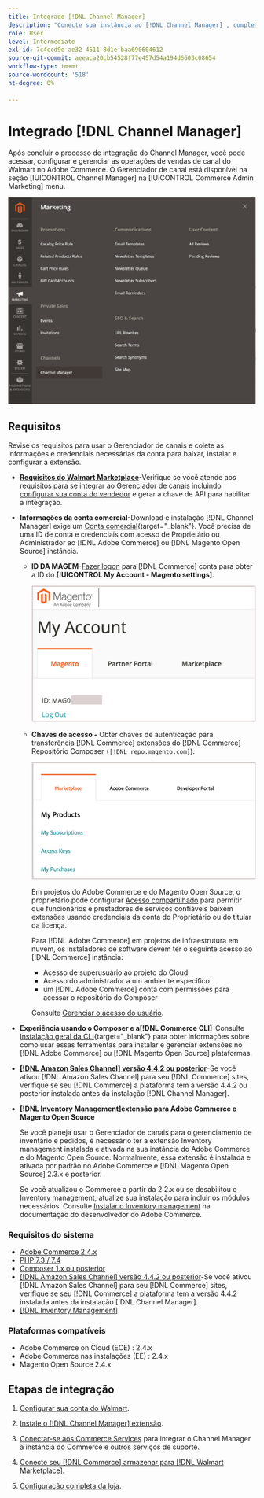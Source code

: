 ```yaml
---
title: Integrado [!DNL Channel Manager]
description: "Conecte sua instância ao [!DNL Channel Manager] , completando algumas etapas de integração."
role: User
level: Intermediate
exl-id: 7c4ccd9e-ae32-4511-8d1e-baa690604612
source-git-commit: aeeaca20cb54528f77e457d54a194d6603c08654
workflow-type: tm+mt
source-wordcount: '518'
ht-degree: 0%

---
```



# Integrado [!DNL Channel Manager]

Após concluir o processo de integração do Channel Manager, você pode acessar, configurar e gerenciar as operações de vendas de canal do Walmart no Adobe Commerce. O Gerenciador de canal está disponível na seção [!UICONTROL Channel Manager] na [!UICONTROL Commerce Admin Marketing] menu.

![[!DNL Channel Manager] opção na visualização Administração](assets/channel-manager-admin-view.png)

## Requisitos

Revise os requisitos para usar o Gerenciador de canais e colete as informações e credenciais necessárias da conta para baixar, instalar e configurar a extensão.

- **[Requisitos do Walmart Marketplace](walmart-requirements.md)**-Verifique se você atende aos requisitos para se integrar ao Gerenciador de canais incluindo [configurar sua conta do vendedor](https://sellerhelp.walmart.com/seller/s/guide?article=000008219) e gerar a chave de API para habilitar a integração.

- **Informações da conta comercial**-Download e instalação [!DNL Channel Manager] exige um [Conta comercial](https://docs.magento.com/user-guide/magento/magento-account.html){target="_blank"}. Você precisa de uma ID de conta e credenciais com acesso de Proprietário ou Administrador ao [!DNL Adobe Commerce] ou [!DNL Magento Open Source] instância.

   - **ID DA MAGEM**-[Fazer logon](https://account.magento.com/customer/account/login/) para [!DNL Commerce] conta para obter a ID do **[!UICONTROL My Account - Magento settings]**.

      ![[!DNL MAGEID] on [!DNL Commerce] configurações da conta](assets/mageid-my-commerce-account.png)

   - **Chaves de acesso -** Obter chaves de autenticação para transferência [!DNL Commerce] extensões do [!DNL Commerce] Repositório Composer `([!DNL repo.magento.com]`).

      ![[!UICONTROL Commerce Marketplace access keys]](assets/commerce-marketplace-access-keys.png)

      Em projetos do Adobe Commerce e do Magento Open Source, o proprietário pode configurar [Acesso compartilhado](https://docs.magento.com/user-guide/magento/magento-account-share.html) para permitir que funcionários e prestadores de serviços confiáveis baixem extensões usando credenciais da conta do Proprietário ou do titular da licença.

      Para [!DNL Adobe Commerce] em projetos de infraestrutura em nuvem, os instaladores de software devem ter o seguinte acesso ao [!DNL Commerce] instância:

      - Acesso de superusuário ao projeto do Cloud
      - Acesso do administrador a um ambiente específico
      - um [!DNL Adobe Commerce] conta com permissões para acessar o repositório do Composer

      Consulte [Gerenciar o acesso do usuário](https://devdocs.magento.com/cloud/project/user-admin.html).


- **Experiência usando o Composer e a[!DNL Commerce CLI]**-Consulte [Instalação geral da CLI](https://devdocs.magento.com/extensions/install/){target="_blank"} para obter informações sobre como usar essas ferramentas para instalar e gerenciar extensões no [!DNL Adobe Commerce] ou [!DNL Magento Open Source] plataformas.

- **[[!DNL Amazon Sales Channel] versão 4.4.2 ou posterior](https://experienceleague.adobe.com/docs/commerce-channels/amazon/release-notes.html)**-Se você ativou [!DNL Amazon Sales Channel] para seu [!DNL Commerce] sites, verifique se seu [!DNL Commerce] a plataforma tem a versão 4.4.2 ou posterior instalada antes da instalação [!DNL Channel Manager].

- **[!DNL Inventory Management]extensão para Adobe Commerce e Magento Open Source**

   Se você planeja usar o Gerenciador de canais para o gerenciamento de inventário e pedidos, é necessário ter a extensão Inventory management instalada e ativada na sua instância do Adobe Commerce e do Magento Open Source. Normalmente, essa extensão é instalada e ativada por padrão no Adobe Commerce e [!DNL Magento Open Source] 2.3.x e posterior.

   Se você atualizou o Commerce a partir da 2.2.x ou se desabilitou o Inventory management, atualize sua instalação para incluir os módulos necessários. Consulte [Instalar o Inventory management](https://devdocs.magento.com/extensions/inventory-management/) na documentação do desenvolvedor do Adobe Commerce.

### Requisitos do sistema

- [Adobe Commerce 2.4.x](https://devdocs.magento.com/release/released-versions.html)
- [PHP 7.3 / 7.4](https://devdocs.magento.com/guides/v2.4/install-gde/prereq/php-settings.html)
- [Composer 1.x ou posterior](https://devdocs.magento.com/cloud/reference/cloud-composer.html)
- [[!DNL Amazon Sales Channel] versão 4.4.2 ou posterior](https://experienceleague.adobe.com/docs/commerce-channels/amazon/release-notes.html)-Se você ativou [!DNL Amazon Sales Channel] para seu [!DNL Commerce] sites, verifique se seu [!DNL Commerce] a plataforma tem a versão 4.4.2 instalada antes da instalação [!DNL Channel Manager].
- [[!DNL Inventory Management]](https://devdocs.magento.com/extensions/inventory-management/)

### Plataformas compatíveis

- Adobe Commerce on Cloud (ECE) : 2.4.x
- Adobe Commerce nas instalações (EE) : 2.4.x
- Magento Open Source 2.4.x

## Etapas de integração

1. [Configurar sua conta do Walmart](https://seller.walmart.com/signup?q=&amp;origin=solution_provider&amp;src=0014M00001zivMp).

1. [Instale o [!DNL Channel Manager] extensão](install.md).

1. [Conectar-se aos Commerce Services](connect.md) para integrar o Channel Manager à instância do Commerce e outros serviços de suporte.

1. [Conecte seu [!DNL Commerce] armazenar para [!DNL Walmart Marketplace]](connect-marketplace.md).

1. [Configuração completa da loja](complete-sales-channel-store-setup.md).
